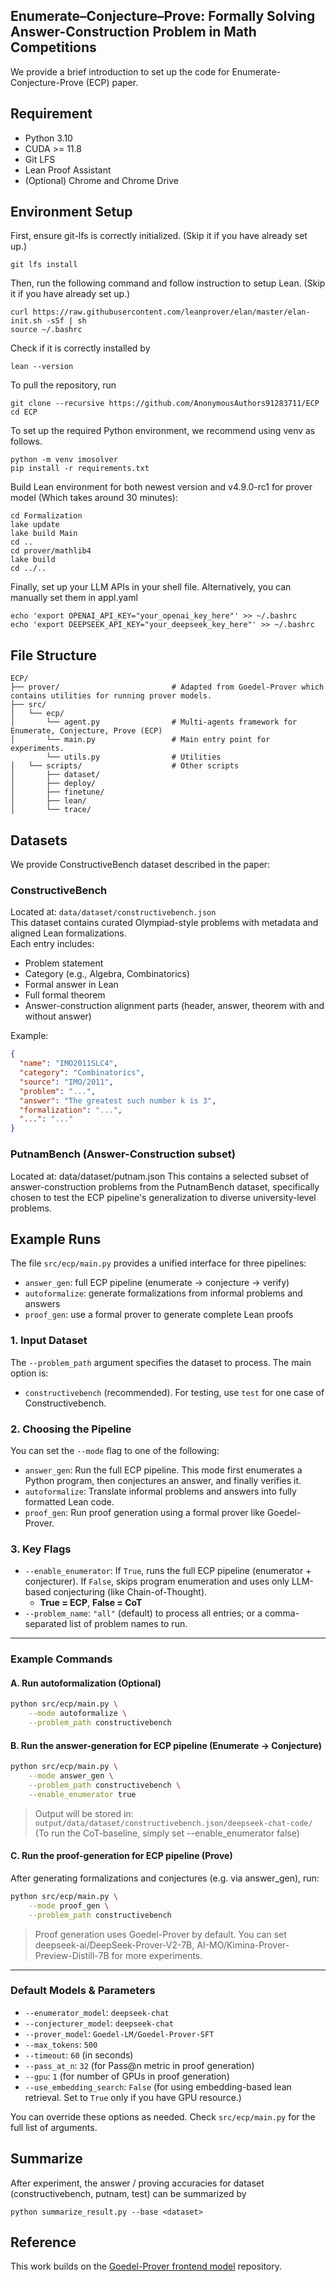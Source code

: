 ## Enumerate–Conjecture–Prove: Formally Solving Answer-Construction Problem in Math Competitions
We provide a brief introduction to set up the code for Enumerate-Conjecture-Prove (ECP) paper.

## Requirement
- Python 3.10
- CUDA >= 11.8
- Git LFS
- Lean Proof Assistant
- (Optional) Chrome and Chrome Drive

## Environment Setup
First, ensure git-lfs is correctly initialized. (Skip it if you have already set up.)
```
git lfs install
```
Then, run the following command and follow instruction to setup Lean. (Skip it if you have already set up.)
```
curl https://raw.githubusercontent.com/leanprover/elan/master/elan-init.sh -sSf | sh
source ~/.bashrc
```
Check if it is correctly installed by 
```
lean --version
```

To pull the repository, run
```
git clone --recursive https://github.com/AnonymousAuthors91283711/ECP
cd ECP
```

To set up the required Python environment, we recommend using venv as follows.
```
python -m venv imosolver
pip install -r requirements.txt
```
Build Lean environment for both newest version and v4.9.0-rc1 for prover model (Which takes around 30 minutes):
```
cd Formalization
lake update
lake build Main
cd ..
cd prover/mathlib4
lake build
cd ../..
```
Finally, set up your LLM APIs in your shell file. Alternatively, you can manually set them in appl.yaml
```
echo 'export OPENAI_API_KEY="your_openai_key_here"' >> ~/.bashrc
echo 'export DEEPSEEK_API_KEY="your_deepseek_key_here"' >> ~/.bashrc
```

## File Structure
```
ECP/
├── prover/                         # Adapted from Goedel-Prover which contains utilities for running prover models. 
├── src/
│   └── ecp/                        
│       └── agent.py                # Multi-agents framework for Enumerate, Conjecture, Prove (ECP)
│       └── main.py                 # Main entry point for experiments.
        └── utils.py                # Utilities
│   └── scripts/                    # Other scripts
│       ├── dataset/
│       ├── deploy/
│       ├── finetune/
│       ├── lean/
│       └── trace/

```




<!-- To download and extract Google Chrome
```bash
wget https://dl.google.com/linux/chrome/deb/pool/main/g/google-chrome-stable/google-chrome-stable_134.0.6998.88-1_amd64.deb
mkdir -p ~/chrome
dpkg -x google-chrome-stable_134.0.6998.88-1_amd64.deb ~/chrome
```
To download and extract Chrome driver
```bash
wget https://edgedl.me.gvt1.com/edgedl/chrome/chrome-for-testing/134.0.6998.88/linux64/chromedriver-linux64.zip
unzip chromedriver-linux64.zip -d ~/chrome
chmod +x ~/chrome/chromedriver-linux64/chromedriver
```
Update PATH
```bash
echo 'export PATH=$HOME/chrome/opt/google/chrome:$HOME/chrome/chromedriver-linux64:$PATH' >> ~/.bashrc
source ~/.bashrc
```
Verify Installation
```bash
~/chrome/opt/google/chrome/google-chrome --version
chromedriver --version
``` -->
## Datasets

We provide ConstructiveBench dataset described in the paper:

### ConstructiveBench

Located at: `data/dataset/constructivebench.json`  
This dataset contains curated Olympiad-style problems with metadata and aligned Lean formalizations.  
Each entry includes:
- Problem statement
- Category (e.g., Algebra, Combinatorics)
- Formal answer in Lean
- Full formal theorem
- Answer-construction alignment parts (header, answer, theorem with and without answer)

Example:
```json
{
  "name": "IMO2011SLC4",
  "category": "Combinatorics",
  "source": "IMO/2011",
  "problem": "...",
  "answer": "The greatest such number k is 3",
  "formalization": "...",
  "...": "..."
}
```
### PutnamBench (Answer-Construction subset)

Located at: data/dataset/putnam.json
This contains a selected subset of answer-construction problems from the PutnamBench dataset, specifically chosen to test the ECP pipeline's generalization to diverse university-level problems.

## Example Runs

The file `src/ecp/main.py` provides a unified interface for three pipelines:

- `answer_gen`: full ECP pipeline (enumerate → conjecture → verify)
- `autoformalize`: generate formalizations from informal problems and answers
- `proof_gen`: use a formal prover to generate complete Lean proofs

### 1. Input Dataset

The `--problem_path` argument specifies the dataset to process. The main option is:
- `constructivebench` (recommended). For testing, use `test` for one case of Constructivebench.

### 2. Choosing the Pipeline

You can set the `--mode` flag to one of the following:

- `answer_gen`: Run the full ECP pipeline. This mode first enumerates a Python program, then conjectures an answer, and finally verifies it.
- `autoformalize`: Translate informal problems and answers into fully formatted Lean code.
- `proof_gen`: Run proof generation using a formal prover like Goedel-Prover.

### 3. Key Flags

- `--enable_enumerator`: If `True`, runs the full ECP pipeline (enumerator + conjecturer). If `False`, skips program enumeration and uses only LLM-based conjecturing (like Chain-of-Thought).  
  - **True = ECP**, **False = CoT**
- `--problem_name`: `"all"` (default) to process all entries; or a comma-separated list of problem names to run.

---

### Example Commands
#### A. Run autoformalization (Optional)

```bash
python src/ecp/main.py \
    --mode autoformalize \
    --problem_path constructivebench
```
#### B. Run the answer-generation for ECP pipeline (Enumerate → Conjecture)

```bash
python src/ecp/main.py \
    --mode answer_gen \
    --problem_path constructivebench \
    --enable_enumerator true
```

> Output will be stored in:  
> `output/data/dataset/constructivebench.json/deepseek-chat-code/`
(To run the CoT-baseline, simply set --enable_enumerator false)


#### C. Run the proof-generation for ECP pipeline (Prove)

After generating formalizations and conjectures (e.g. via answer_gen), run:

```bash
python src/ecp/main.py \
    --mode proof_gen \
    --problem_path constructivebench
```

> Proof generation uses Goedel-Prover by default. You can set deepseek-ai/DeepSeek-Prover-V2-7B, AI-MO/Kimina-Prover-Preview-Distill-7B for more experiments. 

---

### Default Models & Parameters

- `--enumerator_model`: `deepseek-chat`
- `--conjecturer_model`: `deepseek-chat`
- `--prover_model`: `Goedel-LM/Goedel-Prover-SFT`
- `--max_tokens`: `500`
- `--timeout`: `60` (in seconds)
- `--pass_at_n`: `32` (for Pass@n metric in proof generation)
- `--gpu`: `1` (for number of GPUs in proof generation)
- `--use_embedding_search`: `False` (for using embedding-based lean retrieval. Set to `True` only if you have GPU resource.)

You can override these options as needed. Check `src/ecp/main.py` for the full list of arguments.

## Summarize
After experiment, the answer / proving accuracies for dataset (constructivebench, putnam, test) can be summarized by 
```
python summarize_result.py --base <dataset>
```

## Reference

This work builds on the [Goedel-Prover frontend model](https://github.com/Goedel-LM/Goedel-Prover) repository.